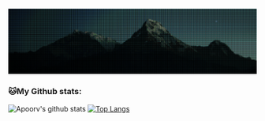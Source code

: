 <p><img src="SCR-20251007-czlk.png" alt="alt README header"></p>

<h3 id="my-github-stats">🐱My Github stats:</h3>
<p><img src="https://github-readme-stats.vercel.app/api?username=SuecoAlto&amp;show_icons=true&amp;title_color=ffc857&amp;icon_color=8ac926&amp;text_color=daf7dc&amp;bg_color=151515&amp;hide=%5B%22stars%22%5D" alt="Apoorv's github stats">
<a href="https://github.com/SuecoAlto/github-readme-stats"><img src="https://github-readme-stats.vercel.app/api/top-langs/?username=SuecoAlto&amp;layout=compact&amp;text_color=daf7dc&amp;bg_color=151515" alt="Top Langs"></a></p>

